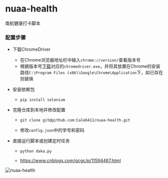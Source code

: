 # nuaa-health
南航健康打卡脚本

### 配置步骤

+ 下载ChromeDriver

  + 在Chrome浏览器地址栏中输入`chrome://version/`查看版本号
  + 根据版本号[下载](https://chromedriver.chromium.org/downloads)对应的`chromedriver.exe`，并将其放置在Chrome的安装路径`C:\Program Files (x86)\Google\Chrome\Application`下，如已存在则替换

+ 安装依赖包

  + ```
    pip install selenium
    ```

+ 克隆仓库到本地并修改配置

  + ```
    git clone git@github.com:Caleb411/nuaa-health.git
    ```

  + 修改`config.json`中的学号和密码

+ 直接运行脚本或创建定时任务

  + ```
    python daka.py
    ```

  + https://www.cnblogs.com/gcgc/p/11594467.html

![nuaa-health](https://cdn.jsdelivr.net/gh/Caleb411/image@main/20201223/nuaa-health.jpg)

